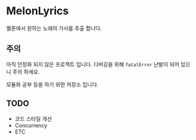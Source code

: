 # MelonLyrics

멜론에서 원하는 노래의 가사를 추출 합니다. 

## 주의 

아직 안정화 되지 않은 프로젝트 입니다. 
디버깅을 위해 `fatalError` 난발이 되어 있으니 주의 하세요.

모듈화 공부 등을 하기 위한 저장소 입니다.

## TODO

- 코드 스타일 개선
- Concurrency
- ETC

